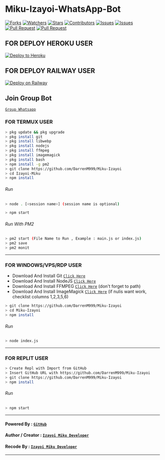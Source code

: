 # Miku-Izayoi-WhatsApp-Bot
<a href="https://github.com/DarrenM999/Miku-Izayoi/network/members"><img title="Forks" src="https://img.shields.io/github/forks/DarrenM999/Miku-Izayoi?label=Forks&color=blue&style=flat-square"></a>
<a href="https://github.com/DarrenM999/Miku-Izayoi/watchers"><img title="Watchers" src="https://img.shields.io/github/watchers/DarrenM999/Miku-Izayoi?label=Watchers&color=green&style=flat-square"></a>
<a href="https://github.com/DarrenM999/Miku-Izayoi/stargazers"><img title="Stars" src="https://img.shields.io/github/stars/DarrenM999/Miku-Izayoi?label=Stars&color=yellow&style=flat-square"></a>
<a href="https://github.com/DarrenM999/Miku-Izayoi/graphs/contributors"><img title="Contributors" src="https://img.shields.io/github/contributors/DarrenM999/Miku-Izayoi?label=Contributors&color=blue&style=flat-square"></a>
<a href="https://github.com/DarrenM999/Miku-Izayoi/issues"><img title="Issues" src="https://img.shields.io/github/issues/DarrenM999/Miku-Izayoi?label=Issues&color=success&style=flat-square"></a>
<a href="https://github.com/DarrenM999/Miku-Izayoi/issues?q=is%3Aissue+is%3Aclosed"><img title="Issues" src="https://img.shields.io/github/issues-closed/DarrenM999/Miku-Izayoi?label=Issues&color=red&style=flat-square"></a>
<a href="https://github.com/DarrenM999/Miku-Izayoi/pulls"><img title="Pull Request" src="https://img.shields.io/github/issues-pr/DarrenM999/Miku-Izayoi?label=PullRequest&color=success&style=flat-square"></a>
<a href="https://github.com/DarrenM999/Miku-Izayoi/pulls?q=is%3Apr+is%3Aclosed"><img title="Pull Request" src="https://img.shields.io/github/issues-pr-closed/DarrenM999/Miku-Izayoi?label=PullRequest&color=red&style=flat-square"></a>

## FOR DEPLOY HEROKU USER


<p><a href="https://heroku.com/deploy?template="https://github.com/DarrenM999/Miku-Izayoi"> <img src="https://www.herokucdn.com/deploy/button.svg" alt="Deploy to Heroku" /></a></p>


## FOR DEPLOY RAILWAY USER


[![Deploy on Railway](https://railway.app/button.svg)](https://railway.app/new/template?template=https%3A%2F%2Fgithub.com%2FDarrenM999%2FMiku-Izayoi)

## Join Group Bot
[`Group Whatsapp`](https://chat.whatsapp.com/IsBsA8Z6CaJGvRxaSDDuWB)
### FOR TERMUX USER
```bash
> pkg update && pkg upgrade
> pkg install git
> pkg install libwebp
> pkg install nodejs
> pkg install ffmpeg
> pkg install imagemagick
> pkg install bash
> npm install -g pm2
> git clone https://github.com/DarrenM999/Miku-Izayoi
> cd Izayoi-Miku
> npm install
```
###### Run
```bash
> node . [<session name>] (session name is optional)
```

```bash
> npm start
```
###### Run With PM2
```bash
> pm2 start (File Name to Run , Example : main.js or index.js)
> pm2 save
> pm2 monit
```

---------

### FOR WINDOWS/VPS/RDP USER
* Download And Install Git [`Click Here`](https://git-scm.com/downloads) <br>
* Download And Install NodeJS [`Click Here`](https://nodejs.org/en/download) <br>
* Download And Install FFMPEG [`Click Here`](https://ffmpeg.org/download.html) (don't forget to path) 
* Download And Install ImageMagick [`Click Here`](https://imagemagick.org/script/download.php) (if nulis want work,  checklist columns 1,2,3,5,6) 
```bash
> git clone https://github.com/DarrenM999/Miku-Izayoi
> cd Miku-Izayoi
> npm install
```
###### Run
```bash
> node index.js
```
--------------

### FOR REPLIT USER
```bash
> Create Repl with Import from GitHub
> Insert GitHub URL with https://github.com/DarrenM999/Miku-Izayoi
> git clone https://github.com/DarrenM999/Miku-Izayoi
> npm install
```
###### Run
```bash
> npm start
```

---------------

#### Powered By : [`GitHub`](https://github.com/)

#### Author / Creator : [`Izayoi Miku Developer`](https://github.com/DarenM999/Miku-Izayoi)

#### Recode By : [`Izayoi Miku Developer`](https://youtube.com/channel/UCKik_26MSZsgfI1c-l2YO2g)

---------------
